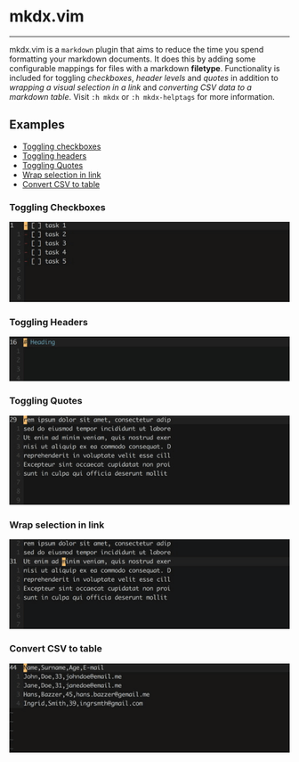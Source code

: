 # mkdx.vim
---

mkdx.vim is a `markdown` plugin that aims to reduce the time you spend formatting your
markdown documents. It does this by adding some configurable mappings for files with a
markdown **filetype**. Functionality is included for toggling _checkboxes_,
_header levels_ and _quotes_ in addition to _wrapping a visual selection in a link_ and
_converting CSV data to a markdown table_. Visit `:h mkdx` or `:h mkdx-helptags` for
more information.

## Examples

- [Toggling checkboxes](#toggling-checkboxes)
- [Toggling headers](#toggling-headers)
- [Toggling Quotes](#toggling-quotes)
- [Wrap selection in link](#wrap-selection-in-link)
- [Convert CSV to table](#convert-csv-to-table)

### Toggling Checkboxes

![mkdx toggle checkbox](doc/gifs/vim-mkdx-toggle-checkbox.gif)

### Toggling Headers

![mkdx toggle header](doc/gifs/vim-mkdx-toggle-heading.gif)

### Toggling Quotes

![mkdx toggle quotes](doc/gifs/vim-mkdx-toggle-quote.gif)

### Wrap selection in link

![mkdx wrap selection in link](doc/gifs/vim-mkdx-wrap-link.gif)

### Convert CSV to table

![mkdx convert csv to table](doc/gifs/vim-mkdx-tableize.gif)

